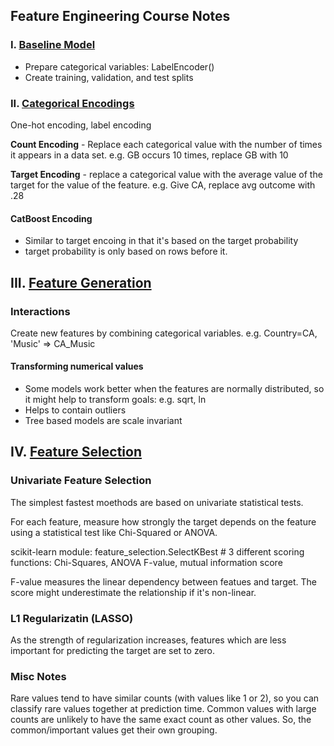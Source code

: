 ## Feature Engineering Course Notes


### I. [Baseline Model](https://www.kaggle.com/matleonard/baseline-model)

- Prepare categorical variables: LabelEncoder()
- Create training, validation, and test splits

### II. [Categorical Encodings](https://www.kaggle.com/matleonard/categorical-encodings)

One-hot encoding, label encoding

**Count Encoding** - Replace each categorical value with the number of times it appears in a data set. e.g. GB occurs 10 times, replace GB with 10

**Target Encoding** - replace a categorical value with the average value of the target for the value of the feature. e.g. Give CA, replace avg outcome with .28

#### CatBoost Encoding

- Similar to target encoing in that it's based  on the target probability
- target probability is only based on rows before it.

## III. [Feature Generation](https://www.kaggle.com/matleonard/feature-generation)

### Interactions

Create new features by combining categorical variables. e.g. Country=CA, 'Music' => CA_Music

#### Transforming numerical values

- Some models work better when the features are normally distributed, so it might help to transform goals: e.g. sqrt, ln
- Helps to contain outliers
- Tree based models are scale invariant

## IV. [Feature Selection](https://www.kaggle.com/matleonard/feature-selection)

### Univariate Feature Selection

The simplest fastest moethods are based on univariate statistical tests.

For each feature, measure how strongly the target depends on the feature using a statistical test like Chi-Squared or ANOVA.

scikit-learn module: feature_selection.SelectKBest # 3 different scoring functions: Chi-Squares, ANOVA F-value, mutual information score

F-value measures the linear dependency between featues and target. The score might underestimate the relationship if it's non-linear.

### L1 Regularizatin (LASSO)

As the strength of regularization increases, features which are less important for predicting the target are set to zero.
### Misc Notes

Rare values tend to have similar counts (with values like 1 or 2), so you can classify rare values together at prediction time. Common values with large counts are unlikely to have the same exact count as other values. So, the common/important values get their own grouping.
